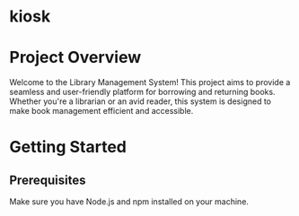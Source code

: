 # kiosk
<h1>Project Overview</h1>

<p>Welcome to the Library Management System! This project aims to provide a seamless and user-friendly platform for borrowing and returning books. Whether you're a librarian or an avid reader, this system is designed to make book management efficient and accessible.</p>

<h1>Getting Started</h1>
<h2>Prerequisites</h2>
<p>Make sure you have Node.js and npm installed on your machine.</p>




